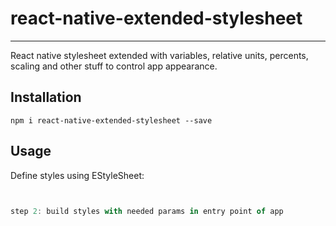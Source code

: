 # react-native-extended-stylesheet
-------
React native stylesheet extended with variables, relative units, percents, scaling 
and other stuff to control app appearance.

## Installation
`npm i react-native-extended-stylesheet --save`

## Usage
Define styles using EStyleSheet:
```js


step 2: build styles with needed params in entry point of app 